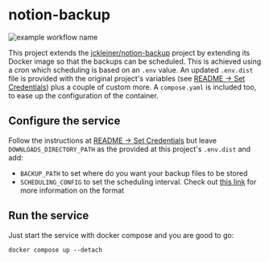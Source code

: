 # notion-backup

![example workflow name](https://github.com/jckleiner/notion-backup/actions/workflows/build-run.yml/badge.svg?branch=master)

This project extends the [jckleiner/notion-backup](https://github.com/jckleiner/notion-backup) project by extending its Docker image so that the backups can be scheduled. This is achieved using a _cron_ which scheduling is based on an `.env` value.
An updated `.env.dist` file is provided with the original project's variables (see [README -> Set Credentials](https://github.com/jckleiner/notion-backup?tab=readme-ov-file#set-credentials)) plus a couple of custom more. A `compose.yaml` is included too, to ease up the configuration of the container.

## Configure the service
Follow the instructions at [README -> Set Credentials](https://github.com/jckleiner/notion-backup?tab=readme-ov-file#set-credentials) but leave `DOWNLOADS_DIRECTORY_PATH` as the provided at this project's `.env.dist` and add:
* `BACKUP_PATH` to set where do you want your backup files to be stored
* `SCHEDULING_CONFIG` to set the scheduling interval. Check out [this link](https://en.wikipedia.org/wiki/Cron) for more information on the format

## Run the service
Just start the service with docker compose and you are good to go:
```
docker compose up --detach
```